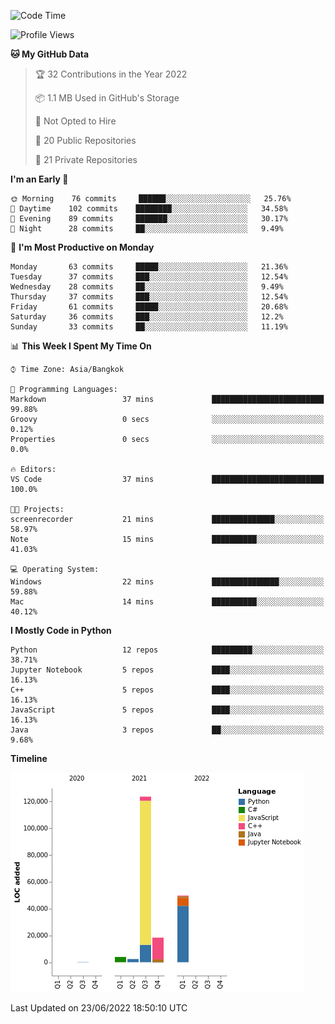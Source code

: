 <!--START_SECTION:waka-->
![Code Time](http://img.shields.io/badge/Code%20Time-0%20secs-blue)

![Profile Views](http://img.shields.io/badge/Profile%20Views-4-blue)

**🐱 My GitHub Data** 

> 🏆 32 Contributions in the Year 2022
 > 
> 📦 1.1 MB Used in GitHub's Storage 
 > 
> 🚫 Not Opted to Hire
 > 
> 📜 20 Public Repositories 
 > 
> 🔑 21 Private Repositories  
 > 
**I'm an Early 🐤** 

```text
🌞 Morning    76 commits     ██████░░░░░░░░░░░░░░░░░░░   25.76% 
🌆 Daytime    102 commits    ████████░░░░░░░░░░░░░░░░░   34.58% 
🌃 Evening    89 commits     ███████░░░░░░░░░░░░░░░░░░   30.17% 
🌙 Night      28 commits     ██░░░░░░░░░░░░░░░░░░░░░░░   9.49%

```
📅 **I'm Most Productive on Monday** 

```text
Monday       63 commits     █████░░░░░░░░░░░░░░░░░░░░   21.36% 
Tuesday      37 commits     ███░░░░░░░░░░░░░░░░░░░░░░   12.54% 
Wednesday    28 commits     ██░░░░░░░░░░░░░░░░░░░░░░░   9.49% 
Thursday     37 commits     ███░░░░░░░░░░░░░░░░░░░░░░   12.54% 
Friday       61 commits     █████░░░░░░░░░░░░░░░░░░░░   20.68% 
Saturday     36 commits     ███░░░░░░░░░░░░░░░░░░░░░░   12.2% 
Sunday       33 commits     ██░░░░░░░░░░░░░░░░░░░░░░░   11.19%

```


📊 **This Week I Spent My Time On** 

```text
⌚︎ Time Zone: Asia/Bangkok

💬 Programming Languages: 
Markdown                 37 mins             █████████████████████████   99.88% 
Groovy                   0 secs              ░░░░░░░░░░░░░░░░░░░░░░░░░   0.12% 
Properties               0 secs              ░░░░░░░░░░░░░░░░░░░░░░░░░   0.0%

🔥 Editors: 
VS Code                  37 mins             █████████████████████████   100.0%

🐱‍💻 Projects: 
screenrecorder           21 mins             ██████████████░░░░░░░░░░░   58.97% 
Note                     15 mins             ██████████░░░░░░░░░░░░░░░   41.03%

💻 Operating System: 
Windows                  22 mins             ███████████████░░░░░░░░░░   59.88% 
Mac                      14 mins             ██████████░░░░░░░░░░░░░░░   40.12%

```

**I Mostly Code in Python** 

```text
Python                   12 repos            █████████░░░░░░░░░░░░░░░░   38.71% 
Jupyter Notebook         5 repos             ████░░░░░░░░░░░░░░░░░░░░░   16.13% 
C++                      5 repos             ████░░░░░░░░░░░░░░░░░░░░░   16.13% 
JavaScript               5 repos             ████░░░░░░░░░░░░░░░░░░░░░   16.13% 
Java                     3 repos             ██░░░░░░░░░░░░░░░░░░░░░░░   9.68%

```


**Timeline**

![Chart not found](https://raw.githubusercontent.com/pntt3011/pntt3011/main/charts/bar_graph.png) 


 Last Updated on 23/06/2022 18:50:10 UTC
<!--END_SECTION:waka-->
